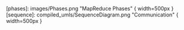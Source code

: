 [phases]: images/Phases.png "MapReduce Phases" { width=500px }
[sequence]: compiled_umls/SequenceDiagram.png "Communication" { width=500px }